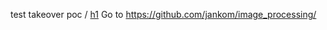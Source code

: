 test takeover poc /  <a href="https://hackerone.com/vickyrs?type=user">h1</a> 
Go to https://github.com/jankom/image_processing/
